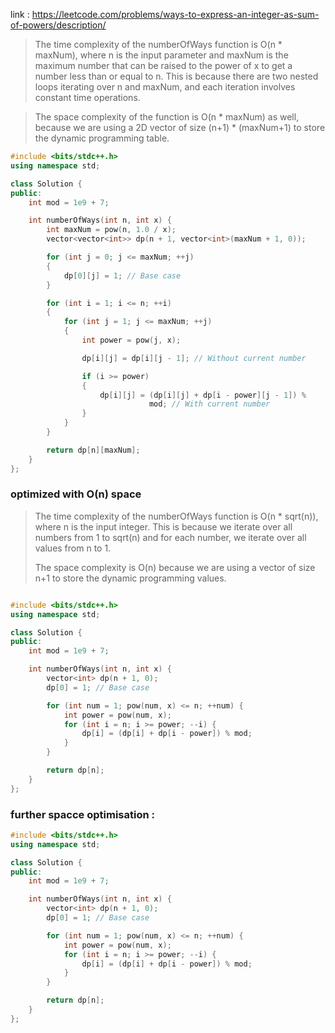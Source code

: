 link : https://leetcode.com/problems/ways-to-express-an-integer-as-sum-of-powers/description/

> The time complexity of the numberOfWays function is O(n * maxNum), where n is the input parameter and maxNum is the maximum number that can be raised to the power of x to get a number less than or equal to n. This is because there are two nested loops iterating over n and maxNum, and each iteration involves constant time operations.

>The space complexity of the function is O(n * maxNum) as well, because we are using a 2D vector of size (n+1) * (maxNum+1) to store the dynamic programming table.

```cpp
#include <bits/stdc++.h>
using namespace std;

class Solution {
public:
    int mod = 1e9 + 7;

    int numberOfWays(int n, int x) {
        int maxNum = pow(n, 1.0 / x);
        vector<vector<int>> dp(n + 1, vector<int>(maxNum + 1, 0));

        for (int j = 0; j <= maxNum; ++j) 
        {
            dp[0][j] = 1; // Base case
        }

        for (int i = 1; i <= n; ++i) 
        {
            for (int j = 1; j <= maxNum; ++j) 
            {
                int power = pow(j, x);

                dp[i][j] = dp[i][j - 1]; // Without current number

                if (i >= power) 
                {
                    dp[i][j] = (dp[i][j] + dp[i - power][j - 1]) %
                               mod; // With current number
                }
            }
        }

        return dp[n][maxNum];
    }
};


```

### optimized with  O(n) space

>The time complexity of the numberOfWays function is O(n * sqrt(n)), where n is the input integer. This is because we iterate over all numbers from 1 to sqrt(n) and for each number, we iterate over all values from n to 1.   
>
>
>The space complexity is O(n) because we are using a vector of size n+1 to store the dynamic programming values.

```cpp

#include <bits/stdc++.h>
using namespace std;

class Solution {
public:
    int mod = 1e9 + 7;

    int numberOfWays(int n, int x) {
        vector<int> dp(n + 1, 0);
        dp[0] = 1; // Base case

        for (int num = 1; pow(num, x) <= n; ++num) {
            int power = pow(num, x);
            for (int i = n; i >= power; --i) {
                dp[i] = (dp[i] + dp[i - power]) % mod;
            }
        }

        return dp[n];
    }
};

```

### further spacce optimisation : 

```cpp
#include <bits/stdc++.h>
using namespace std;

class Solution {
public:
    int mod = 1e9 + 7;

    int numberOfWays(int n, int x) {
        vector<int> dp(n + 1, 0);
        dp[0] = 1; // Base case

        for (int num = 1; pow(num, x) <= n; ++num) {
            int power = pow(num, x);
            for (int i = n; i >= power; --i) {
                dp[i] = (dp[i] + dp[i - power]) % mod;
            }
        }

        return dp[n];
    }
};


```
